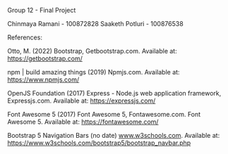 Group 12 - Final Project

Chinmaya Ramani - 100872828
Saaketh Potluri - 100876538

References:

Otto, M. (2022) Bootstrap, Getbootstrap.com. Available at: https://getbootstrap.com/

npm | build amazing things (2019) Npmjs.com. Available at: https://www.npmjs.com/

OpenJS Foundation (2017) Express - Node.js web application framework, Expressjs.com. Available at: https://expressjs.com/

Font Awesome 5 (2017) Font Awesome 5, Fontawesome.com. Font Awesome 5. Available at: https://fontawesome.com/

Bootstrap 5 Navigation Bars (no date) www.w3schools.com. Available at: https://www.w3schools.com/bootstrap5/bootstrap_navbar.php
